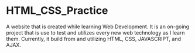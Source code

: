 # HTML_CSS_Practice
A website that is created while learning Web Development. It is an on-going project 
that is use to test and utilizes every new web technology as I learn them. 
Currently,  it build from and utilizing HTML, CSS, JAVASCRIPT, and AJAX.

